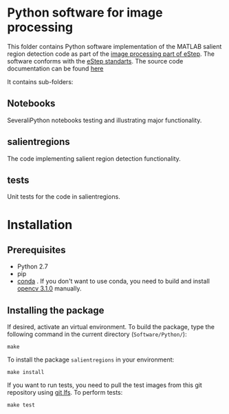 # Python software for image processing

This folder contains Python software implementation of the MATLAB salient region detection code as part of the [image processing part of eStep](https://www.esciencecenter.nl/technology/expertise/computer-vision). The software conforms with the [eStep standarts](https://github.com/NLeSC/estep-checklist).
The source code documentation can be found [here](http://nlesc.github.io/SalientRegions-python)

It contains sub-folders:

## Notebooks
SeveraliPython notebooks testing and illustrating major functionality.

## salientregions
The code implementing salient region detection functionality.

## tests
Unit tests for the code in salientregions.

# Installation
## Prerequisites
* Python 2.7
* pip
* [conda](http://conda.pydata.org/docs/) . If you don't want to use conda, you need to build and install [opencv 3.1.0](http://opencv-python-tutroals.readthedocs.org/en/latest/py_tutorials/py_setup/py_table_of_contents_setup/py_table_of_contents_setup.html#py-table-of-content-setup) manually. 


## Installing the package
If desired, activate an virtual environment. To build the package, type the following command in the current directory (`Software/Python/`):

`make`

To install the package `salientregions`  in your environment:

`make install`

If you want to run tests, you need to pull the test images from this git repository using [git lfs](https://git-lfs.github.com/). To perform tests:

`make test`
